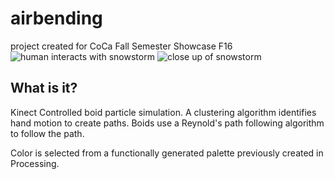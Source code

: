 # airbending
project created for CoCa Fall Semester Showcase F16
![human interacts with snowstorm](images/DSC_0086.JPG)
![close up of snowstorm](images/closeup.JPG)

## What is it?
Kinect Controlled boid particle simulation. A clustering algorithm identifies hand motion to create paths. Boids use a Reynold's path following algorithm to follow the path.

Color is selected from a functionally generated palette previously created in Processing.
